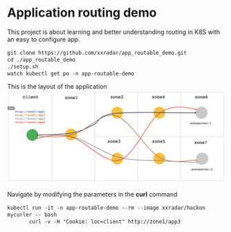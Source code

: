 # Application routing demo

This project is about learning and better understanding routing in K8S with an easy to configure app.

```
git clone https://github.com/xxradar/app_routable_demo.git
cd ./app_routable_demo
./setup.sh
watch kubectl get po -n app-routable-demo
```

This is the layout of the application
![App Routable demo](images/img.png "App Routable demo")

Navigate by modifying the parameters in the **curl** command
```
kubectl run -it -n app-routable-demo --rm --image xxradar/hackon mycurler -- bash
       curl -v -H "Cookie: loc=client" http://zone1/app3
```
